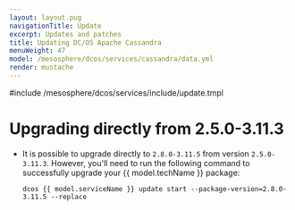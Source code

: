 ```yaml
---
layout: layout.pug
navigationTitle: Update
excerpt: Updates and patches
title: Updating DC/OS Apache Cassandra
menuWeight: 47
model: /mesosphere/dcos/services/cassandra/data.yml
render: mustache
---
```


#include /mesosphere/dcos/services/include/update.tmpl

# Upgrading directly from 2.5.0-3.11.3

- It is possible to upgrade directly to `2.8.0-3.11.5` from version `2.5.0-3.11.3`. However, you'll need to run the following command to successfully upgrade your {{ model.techName }} package: 

  ```
  dcos {{ model.serviceName }} update start --package-version=2.8.0-3.11.5 --replace
  ```